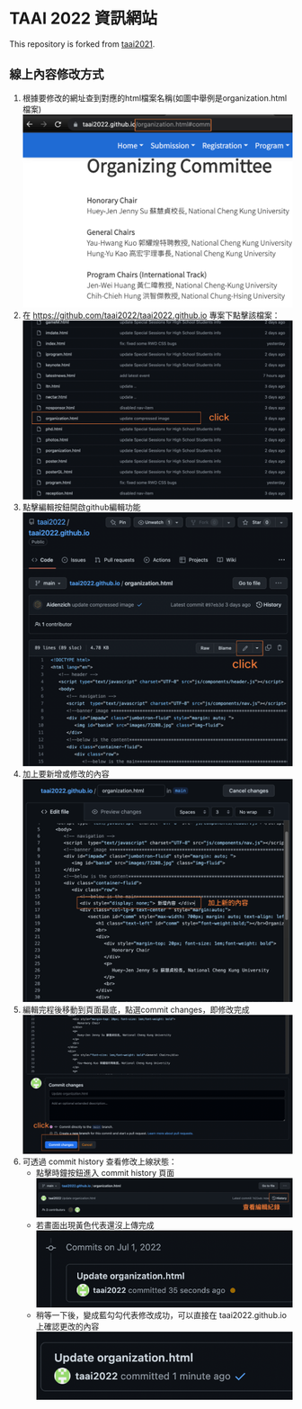 # TAAI 2022 資訊網站
This repository is forked from [taai2021](https://github.com/taai2021/cyut).

## 線上內容修改方式
1. 根據要修改的網址查到對應的html檔案名稱(如圖中舉例是organization.html檔案)
    ![1](./images/doc/1.由網址查html檔案名.png)
2. 在 https://github.com/taai2022/taai2022.github.io 專案下點擊該檔案：
    ![2](./images/doc/2.%E5%9C%A8%E5%B0%88%E6%A1%88%E4%B8%8B%E6%89%BE%E5%88%B0%E8%A9%B2%E6%AA%94%E6%A1%88.png)
3. 點擊編輯按鈕開啟github編輯功能
    ![3](./images/doc/3.%E7%94%A8github%E9%80%B2%E8%A1%8C%E7%B7%9A%E4%B8%8A%E7%B7%A8%E8%BC%AF.png)
4. 加上要新增或修改的內容
    ![4](./images/doc/4.%E7%B7%9A%E4%B8%8A%E7%B7%A8%E8%BC%AF.png)
5. 編輯完程後移動到頁面最底，點選commit changes，即修改完成
    ![5](./images/doc/5.%E7%B7%A8%E8%BC%AF%E5%AE%8C%E6%88%90%E5%BE%8C%E9%BB%9E%E9%81%B8commit.png)
6. 可透過 commit history 查看修改上線狀態：
   - 點擊時鐘按鈕進入 commit history 頁面
       ![6](./images/doc/6.%E9%BB%9E%E6%93%8Ahistory.png)
   - 若畫面出現黃色代表還沒上傳完成
       ![7](./images/doc/7.%E4%B8%8A%E7%B7%9A%E7%8B%80%E6%85%8B_%E6%9C%AA%E5%AE%8C%E6%88%90.png)
   - 稍等一下後，變成藍勾勾代表修改成功，可以直接在 taai2022.github.io 上確認更改的內容
       ![8](./images/doc/8.上線狀態_完成.png)
